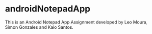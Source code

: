 # androidNotepadApp

This is an Android Notepad App Assignment developed by Leo Moura, Simon Gonzales and Kaio Santos.

